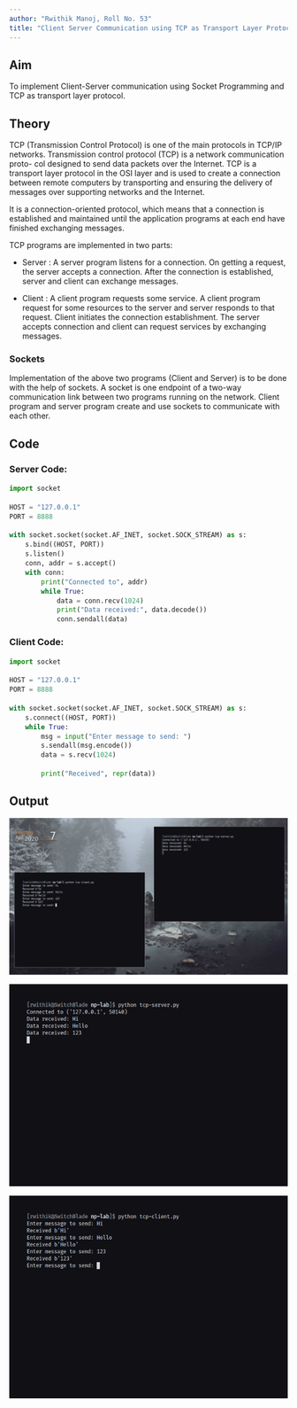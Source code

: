 ```yaml
---
author: "Rwithik Manoj, Roll No. 53"
title: "Client Server Communication using TCP as Transport Layer Protocol"
---
```


## Aim

To implement Client-Server communication using Socket Programming and TCP as
transport layer protocol.

## Theory

TCP (Transmission Control Protocol) is one of the main protocols in TCP/IP
networks. Transmission control protocol (TCP) is a network communication proto-
col designed to send data packets over the Internet. TCP is a transport layer protocol
in the OSI layer and is used to create a connection between remote computers by
transporting and ensuring the delivery of messages over supporting networks and
the Internet.

It is a connection-oriented protocol, which means that a connection is established
and maintained until the application programs at each end have finished exchanging
messages.

TCP programs are implemented in two parts:

- Server : A server program listens for a connection. On getting a request,
  the server accepts a connection. After the connection is established, server
  and client can exchange messages.

- Client : A client program requests some service. A client program request
  for some resources to the server and server responds to that request. Client
  initiates the connection establishment. The server accepts connection and
  client can request services by exchanging messages.

### Sockets

Implementation of the above two programs (Client and Server) is to be done with
the help of sockets. A socket is one endpoint of a two-way communication link
between two programs running on the network. Client program and server program
create and use sockets to communicate with each other.

## Code

### Server Code:

```python
import socket

HOST = "127.0.0.1"
PORT = 8888

with socket.socket(socket.AF_INET, socket.SOCK_STREAM) as s:
    s.bind((HOST, PORT))
    s.listen()
    conn, addr = s.accept()
    with conn:
        print("Connected to", addr)
        while True:
            data = conn.recv(1024)
            print("Data received:", data.decode())
            conn.sendall(data)

```

### Client Code:

```python
import socket

HOST = "127.0.0.1"
PORT = 8888

with socket.socket(socket.AF_INET, socket.SOCK_STREAM) as s:
    s.connect((HOST, PORT))
    while True:
        msg = input("Enter message to send: ")
        s.sendall(msg.encode())
        data = s.recv(1024)

        print("Received", repr(data))

```

## Output

![](../Images/tcp1.png)

![](../Images/tcp2.png)

![](../Images/tcp3.png)
